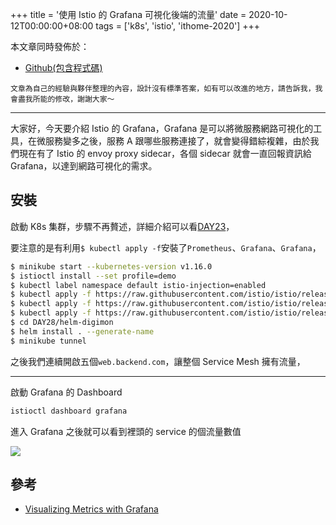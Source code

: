 +++
title = '使用 Istio 的 Grafana 可視化後端的流量'
date = 2020-10-12T00:00:00+08:00
tags = ['k8s', 'istio', 'ithome-2020']
+++

本文章同時發佈於：

- [Github(包含程式碼)](https://github.com/superj80820/2020-ithelp-contest/blob/master/DAY28)

```
文章為自己的經驗與夥伴整理的內容，設計沒有標準答案，如有可以改進的地方，請告訴我，我會盡我所能的修改，謝謝大家～
```

---

大家好，今天要介紹 Istio 的 Grafana，Grafana 是可以將微服務網路可視化的工具，在微服務變多之後，服務 A 跟哪些服務連接了，就會變得錯綜複雜，由於我們現在有了 Istio 的 envoy proxy sidecar，各個 sidecar 就會一直回報資訊給 Grafana，以達到網路可視化的需求。

## 安裝

啟動 K8s 集群，步驟不再贅述，詳細介紹可以看[DAY23](https://ithelp.ithome.com.tw/articles/10250134)，

要注意的是有利用`$ kubectl apply -f`安裝了`Prometheus`、`Grafana`、`Grafana`，

```bash
$ minikube start --kubernetes-version v1.16.0
$ istioctl install --set profile=demo
$ kubectl label namespace default istio-injection=enabled
$ kubectl apply -f https://raw.githubusercontent.com/istio/istio/release-1.7/samples/addons/prometheus.yaml
$ kubectl apply -f https://raw.githubusercontent.com/istio/istio/release-1.7/samples/addons/grafana.yaml
$ kubectl apply -f https://raw.githubusercontent.com/istio/istio/release-1.7/samples/addons/Grafana.yaml
$ cd DAY28/helm-digimon
$ helm install . --generate-name
$ minikube tunnel
```

之後我們連續開啟五個`web.backend.com`，讓整個 Service Mesh 擁有流量，

---

啟動 Grafana 的 Dashboard

```bash
istioctl dashboard grafana
```

進入 Grafana 之後就可以看到裡頭的 service 的個流量數值

![](https://i.imgur.com/uz2C7vL.png)

## 參考

- [Visualizing Metrics with Grafana](https://istio.io/latest/docs/tasks/observability/metrics/using-istio-dashboard/)
